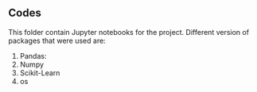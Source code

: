 ## Codes

This folder contain Jupyter notebooks for the project. Different version of packages that were used are:

1. Pandas:
2. Numpy
3. Scikit-Learn
4. os
